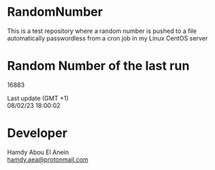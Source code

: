 # RandomNumber    
This is a test repository where a random number is pushed to a file automatically passwordless from a cron job in my Linux CentOS server    
# Random Number of the last run   
16883
      
Last update (GMT +1)    
08/02/23 18:00:02
# Developer    
Hamdy Abou El Anein   
hamdy.aea@protonmail.com
